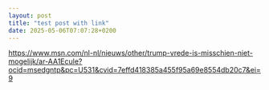 ```yaml
---
layout: post
title: "test post with link"
date: 2025-05-06T07:07:28+0200
---
```


https://www.msn.com/nl-nl/nieuws/other/trump-vrede-is-misschien-niet-mogelijk/ar-AA1Ecule?ocid=msedgntp&pc=U531&cvid=7effd418385a455f95a69e8554db20c7&ei=9
